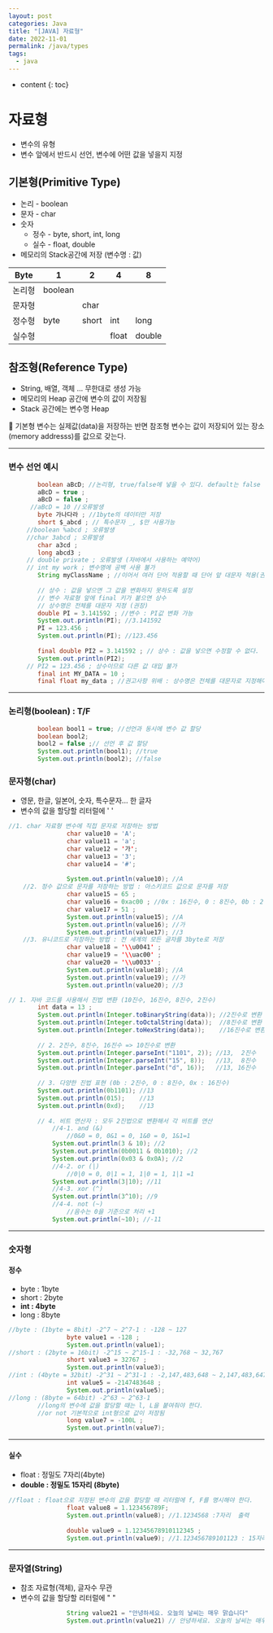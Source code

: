 ```yaml
---
layout: post
categories: Java
title: "[JAVA] 자료형"
date: 2022-11-01
permalink: /java/types
tags:
  - java
---
```

* content
{: toc}



# 자료형

- 변수의 유형
- 변수 앞에서 반드시 선언, 변수에 어떤 값을 넣을지 지정

## 기본형(Primitive Type)

- 논리 - boolean
- 문자 - char
- 숫자
	- 정수 - byte, short, int, long 
	- 실수 - float, double
- 메모리의 Stack공간에 저장 (변수명 : 값)


| Byte | 1       | 2     | 4     | 8      |
| ---- | ------- | ----- | ----- | ------ |
| 논리형  | boolean |       |       |        |
| 문자형  |         | char  |       |        |
| 정수형  | byte    | short | int   | long   |
| 실수형  |         |       | float | double |

## 참조형(Reference Type)

- String, 배열, 객체 ... 무한대로 생성 가능
- 메모리의 Heap 공간에 변수의 값이 저장됨
- Stack 공간에는 변수명 Heap

<aside> 📌 기본형 변수는 실제값(data)을 저장하는 반면 참조형 변수는 값이 저장되어 있는 장소(memory addresss)를 값으로 갖는다.

</aside>

---

### 변수 선언 예시

```java
		boolean aBcD; //논리형, true/false에 넣을 수 있다. default는 false
		aBcD = true ;
		aBcD = false ;
	  //aBcD = 10 //오류발생
		byte 가나다라 ; //1byte의 데이터만 저장
		short $_abcd ; // 특수문자 _, $만 사용가능
	 //boolean %abcd ; 오류발생
	 //char 3abcd ; 오류발생
		char a3cd ;
		long abcd3 ;
	 // double private ; 오류발생 (자바에서 사용하는 예약어)
	 //	int my work ; 변수명에 공백 사용 불가
		String myClassName ; //이어서 여러 단어 적용할 때 단어 앞 대문자 적용(권장)
	
		// 상수 : 값을 넣으면 그 값을 변화하지 못하도록 설정
		// 변수 자료형 앞에 final 키가 붙으면 상수
		// 상수명은 전체를 대문자 지정 (권장)
		double PI = 3.141592 ; //변수 : PI값 변화 가능
		System.out.println(PI); //3.141592
		PI = 123.456 ; 
		System.out.println(PI); //123.456
		
		final double PI2 = 3.141592 ; // 상수 : 값을 넣으면 수정할 수 없다.
		System.out.println(PI2);
	 // PI2 = 123.456 ; 상수이므로 다른 값 대입 불가
		final int MY_DATA = 10 ;
		final float my_data ; //권고사항 위배 : 상수명은 전체를 대문자로 지정해야함.
```

---

### 논리형(boolean) : T/F

```java
		boolean bool1 = true; //선언과 동시에 변수 값 할당
		boolean bool2; 
		bool2 = false ;// 선언 후 값 할당
		System.out.println(bool1); //true
		System.out.println(bool2); //false
```

### 문자형(char)

- 영문, 한글, 일본어, 숫자, 특수문자... 한 글자
- 변수의 값을 할당할 리터럴에 ' '

```java
//1. char 자료형 변수에 직접 문자로 저장하는 방법 
				char value10 = 'A';
				char value11 = 'a';
				char value12 = '가';
				char value13 = '3';
				char value14 = '#';
				
				System.out.println(value10); //A
	//2. 정수 값으로 문자를 저장하는 방법 : 아스키코드 값으로 문자를 저장 
				char value15 = 65 ;
				char value16 = 0xac00 ; //0x : 16진수, 0 : 8진수, 0b : 2진수
				char value17 = 51 ;
				System.out.println(value15); //A
				System.out.println(value16); //가 
				System.out.println(value17); //3
	//3. 유니코드로 저장하는 방법 : 전 세계의 모든 글자를 3byte로 저장
				char value18 = '\\u0041' ; 
				char value19 = '\\uac00' ;
				char value20 = '\\u0033' ;
				System.out.println(value18); //A
				System.out.println(value19); //가
				System.out.println(value20); //3
```

```java
// 1. 자바 코드를 사용해서 진법 변환 (10진수, 16진수, 8진수, 2진수)
		int data = 13 ;
		System.out.println(Integer.toBinaryString(data)); //2진수로 변환
		System.out.println(Integer.toOctalString(data));  //8진수로 변환
		System.out.println(Integer.toHexString(data));	  //16진수로 변환
		
		// 2. 2진수, 8진수, 16진수 => 10진수로 변환
		System.out.println(Integer.parseInt("1101", 2)); //13,  2진수
		System.out.println(Integer.parseInt("15", 8)); 	 //13,  8진수
		System.out.println(Integer.parseInt("d", 16));	 //13, 16진수
		
		// 3. 다양한 진법 표현 (0b : 2진수, 0 : 8진수, 0x : 16진수)
		System.out.println(0b1101); //13
		System.out.println(015);	//13
		System.out.println(0xd);	//13
		
		// 4. 비트 연산자 : 모두 2진법으로 변환해서 각 비트를 연산
			//4-1. and (&)
				//0&0 = 0, 0&1 = 0, 1&0 = 0, 1&1=1
			System.out.println(3 & 10); //2
			System.out.println(0b0011 & 0b1010); //2
			System.out.println(0x03 & 0x0A); //2
			//4-2. or (|)
				//0|0 = 0, 0|1 = 1, 1|0 = 1, 1|1 =1 
			System.out.println(3|10); //11
			//4-3. xor (^)
			System.out.println(3^10); //9
			//4-4. not (~)
				//음수는 0을 기준으로 처리 +1
			System.out.println(~10); //-11
```

---

### 숫자형

#### 정수

- byte : 1byte
- short : 2byte
- **int : 4byte**
- long : 8byte

```java
//byte : (1byte = 8bit) -2^7 ~ 2^7-1 : -128 ~ 127
				byte value1 = -128 ;
				System.out.println(value1);
//short : (2byte = 16bit) -2^15 ~ 2^15-1 : -32,768 ~ 32,767
				short value3 = 32767 ;
				System.out.println(value3);
//int : (4byte = 32bit) -2^31 ~ 2^31-1 : -2,147,483,648 ~ 2,147,483,647
				int value5 = -2147483648 ;
				System.out.println(value5);
//long : (8byte = 64bit) -2^63 ~ 2^63-1
		//long의 변수에 값을 할당할 때는 l, L을 붙여줘야 한다.
		//or not 기본적으로 int형으로 값이 저장됨
				long value7 = -100L ;
				System.out.println(value7);
```

---

#### 실수

- float : 정밀도 7자리(4byte)
- **double : 정밀도 15자리 (8byte)**

```java
//float : float으로 지정된 변수의 값을 할당할 때 리터럴에 f, F를 명시해야 한다.
				float value8 = 1.123456789F; 
				System.out.println(value8); //1.1234568 :7자리  출력
				
				double value9 = 1.12345678910112345 ;
				System.out.println(value9); //1.123456789101123 : 15자리만큼 출력
```

---

### 문자열(String)

- 참조 자료형(객체), 글자수 무관
- 변수의 값을 할당할 리터럴에 " "

```java
				String value21 = "안녕하세요. 오늘의 날씨는 매우 맑습니다"
				System.out.println(value21) // 안녕하세요. 오늘의 날씨는 매우 맑습니다
```